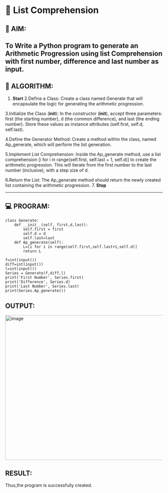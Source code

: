 # 🧾 List Comprehension
## 🎯 AIM:
To Write a Python program to generate an Arithmetic Progression using list Comprehension with first number, difference and last number as input.
---

## 🧠 ALGORITHM:

1. **Start**
2.Define a Class: Create a class named Generate that will encapsulate the logic for generating the arithmetic progression.

3.Initialize the Class (__init__): In the constructor (__init__), accept three parameters: first (the starting number), d (the common difference), and last (the ending number). Store these values as instance attributes (self.first, self.d, self.last).

4.Define the Generator Method: Create a method within the class, named Ap_generate, which will perform the list generation.

5.Implement List Comprehension: Inside the Ap_generate method, use a list comprehension [i for i in range(self.first, self.last + 1, self.d)] to create the arithmetic progression. This will iterate from the first number to the last number (inclusive), with a step size of d.

6.Return the List: The Ap_generate method should return the newly created list containing the arithmetic progression. 
7. **Stop**

---

## 💻 PROGRAM:
```
class Generate:
    def __init__(self, first,d,last):
        self.first = first
        self.d = d
        self.last=last
    def Ap_generate(self):
        L=[i for i in range(self.first,self.last+1,self.d)]
        return L

f=int(input())
diff=int(input())
l=int(input())
Series = Generate(f,diff,l)
print('First Number', Series.first)
print('Difference', Series.d)
print('Last Number', Series.last)
print(Series.Ap_generate())
```

## OUTPUT:
<img width="1152" height="462" alt="image" src="https://github.com/user-attachments/assets/46c1d627-e472-4096-93ef-0a448c68176c" />


## RESULT:
Thus,the program is successfully created.
